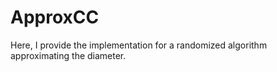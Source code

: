 # ApproxCC
Here, I provide the implementation for a randomized algorithm approximating the diameter.
